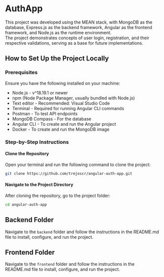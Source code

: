 # AuthApp

This project was developed using the MEAN stack, with MongoDB as the database, Express.js as the backend framework, Angular as the frontend framework, and Node.js as the runtime environment.  
The project demonstrates concepts of user login, registration, and their respective validations, serving as a base for future implementations.  

## How to Set Up the Project Locally  

### Prerequisites  

Ensure you have the following installed on your machine:  

- Node.js - v^18.19.1 or newer  
- npm (Node Package Manager, usually bundled with Node.js)  
- Text editor - Recommended: Visual Studio Code  
- Terminal - Required for running Angular CLI commands  
- Postman - To test API endpoints  
- MongoDB Compass - For the database  
- Angular CLI - To create and run the Angular project  
- Docker - To create and run the MongoDB image  

### Step-by-Step Instructions

#### Clone the Repository

Open your terminal and run the following command to clone the project:

```bash
git clone https://github.com/trejoscr/angular-auth-app.git
```

#### Navigate to the Project Directory

After cloning the repository, go to the project folder:

```bash
cd angular-auth-app
```

## Backend Folder
Navigate to the ```backend``` folder and follow the instructions in the README.md file to install, configure, and run the project.

## Frontend Folder
Navigate to the ```frontend``` folder and follow the instructions in the README.md file to install, configure, and run the project.